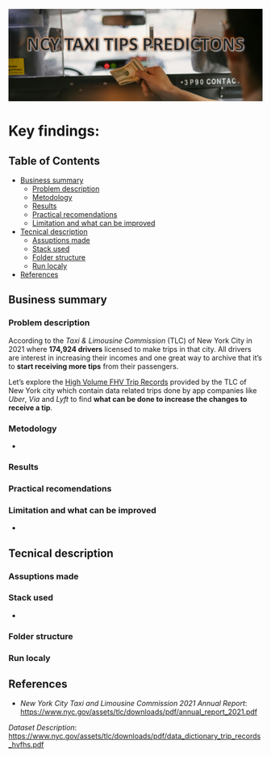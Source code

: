 
![Picture by Tim Samuel](assets/banner.png)

# Key findings:

## Table of Contents

- [Business summary](#business-summary)
  - [Problem description](#problem-description)
  - [Metodology](#metodology)
  - [Results](#results)
  - [Practical recomendations](#practical-recomendations)
  - [Limitation and what can be
    improved](#limitation-and-what%20can-be-improved)
- [Tecnical description](#tecnical-description)
  - [Assuptions made](#assuptions-made)
  - [Stack used](#stack-used)
  - [Folder structure](#folder-structure)
  - [Run localy](#run-localy)
- [References](#references)

## Business summary

### Problem description

According to the *Taxi & Limousine Commission* (TLC) of New York City in
2021 where **174,924 drivers** licensed to make trips in that city. All
drivers are interest in increasing their incomes and one great way to
archive that it’s to **start receiving more tips** from their
passengers.

Let’s explore the [High Volume FHV Trip
Records](https://www.nyc.gov/site/tlc/about/tlc-trip-record-data.page)
provided by the TLC of New York city which contain data related trips
done by app companies like *Uber*, *Via* and *Lyft* to find **what can
be done to increase the changes to receive a tip**.

### Metodology

- 

### Results

### Practical recomendations

### Limitation and what can be improved

- 

## Tecnical description

### Assuptions made

### Stack used

- 

### Folder structure

### Run localy

## References

- *New York City Taxi and Limousine Commission 2021 Annual Report*:
  https://www.nyc.gov/assets/tlc/downloads/pdf/annual_report_2021.pdf

*Dataset Description*:
https://www.nyc.gov/assets/tlc/downloads/pdf/data_dictionary_trip_records_hvfhs.pdf
